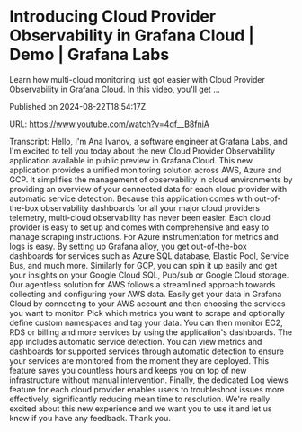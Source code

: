 # Introducing Cloud Provider Observability in Grafana Cloud | Demo | Grafana Labs

Learn how multi-cloud monitoring just got easier with Cloud Provider Observability in Grafana Cloud. In this video, you'll get ...

Published on 2024-08-22T18:54:17Z

URL: https://www.youtube.com/watch?v=4qf__B8fniA

Transcript: Hello, I'm Ana Ivanov, a software
engineer at Grafana Labs, and I'm excited to tell you today about
the new Cloud Provider Observability application available in public
preview in Grafana Cloud. This new application provides a
unified monitoring solution across AWS, Azure and GCP. It simplifies the management
of observability in cloud
environments by providing an overview of your connected data
for each cloud provider with automatic service detection. Because this application
comes with out-of-the-box
observability dashboards for all your major cloud providers telemetry, multi-cloud observability
has never been easier. Each cloud provider is easy to set up
and comes with comprehensive and easy to manage scraping instructions. For Azure instrumentation
for metrics and logs is easy. By setting up Grafana alloy, you get out-of-the-box dashboards for
services such as Azure SQL database, Elastic Pool, Service Bus, and much more. Similarly for GCP, you can spin it up easily and get your
insights on your Google Cloud SQL, Pub/sub or Google Cloud storage. Our agentless solution for AWS follows a
streamlined approach towards collecting and configuring your AWS data. Easily get your data in Grafana Cloud
by connecting to your AWS account and then choosing the
services you want to monitor. Pick which metrics you want to scrape
and optionally define custom namespaces and tag your data. You
can then monitor EC2, RDS or billing and more services by
using the application's dashboards. The app includes automatic
service detection. You can view metrics and dashboards for
supported services through automatic detection to ensure your services are
monitored from the moment they are deployed. This feature saves you countless
hours and keeps you on top of new infrastructure without
manual intervention. Finally, the dedicated Log views feature for
each cloud provider enables users to troubleshoot issues more effectively, significantly reducing
mean time to resolution. We're really excited about
this new experience and we
want you to use it and let us know if you have any
feedback. Thank you.

